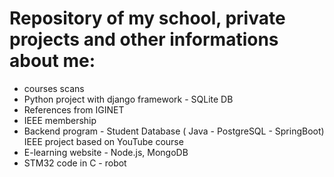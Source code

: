# Repository of my school, private projects and other informations about me:
- courses scans
- Python project with django framework - SQLite DB
- References from IGINET
- IEEE membership
- Backend program - Student Database ( Java - PostgreSQL - SpringBoot) IEEE project based on YouTube course
- E-learning website - Node.js, MongoDB
- STM32 code in C - robot 
